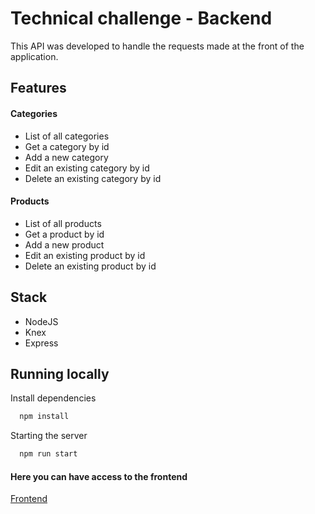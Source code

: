 # Technical challenge - Backend

This API was developed to handle the requests made at the front of the application.
## Features

#### Categories
- List of all categories
- Get a category by id
- Add a new category
- Edit an existing category by id
- Delete an existing category by id
#### Products
- List of all products
- Get a product by id
- Add a new product
- Edit an existing product by id
- Delete an existing product by id

## Stack

- NodeJS 
- Knex 
- Express


## Running locally

Install dependencies

```bash
  npm install
```

Starting the server

```bash
  npm run start
```

#### Here you can have access to the frontend

[Frontend](https://github.com/lucasdmmc/technical-challenge-frontend)

